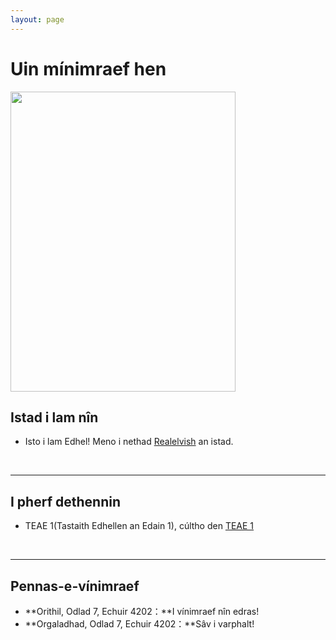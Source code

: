 ```yaml
---
layout: page
---
```


# Uin mínimraef hen

<img src="https://kinnuch.github.io/arda.png" class="floatpic" width="360" height="480">

## Istad i lam nîn

- Isto i lam Edhel! Meno i nethad [Realelvish](https://academy.realelvish.net) an istad.

<br>

---

## I pherf dethennin

- TEAE 1(Tastaith Edhellen an Edain 1), cúltho den [TEAE 1](https://kinnuch.github.io/file/TEAE1.pdf)

<br>

---

## Pennas-e-vínimraef

- **Orithil, Odlad 7, Echuir 4202：**I vínimraef nîn edras!
- **Orgaladhad, Odlad 7, Echuir 4202：**Sâv i varphalt!
